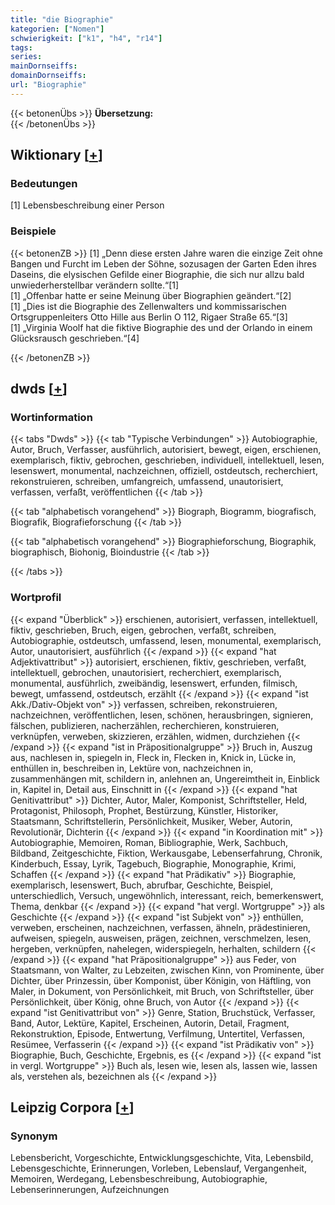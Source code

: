 ```yaml
---
title: "die Biographie"
kategorien: ["Nomen"]
schwierigkeit: ["k1", "h4", "r14"]
tags:
series:
mainDornseiffs:
domainDornseiffs:
url: "Biographie"
---
```


{{< betonenÜbs >}}
**Übersetzung:**  
{{< /betonenÜbs >}}

## Wiktionary [[+](https://de.wiktionary.org/wiki/Biographie)]

### Bedeutungen
[1] Lebensbeschreibung einer Person  

### Beispiele
{{< betonenZB >}}
[1] „Denn diese ersten Jahre waren die einzige Zeit ohne Bangen und Furcht im Leben der Söhne, sozusagen der Garten Eden ihres Daseins, die elysischen Gefilde einer Biographie, die sich nur allzu bald unwiederherstellbar verändern sollte.“[1]  
[1] „Offenbar hatte er seine Meinung über Biographien geändert.“[2]  
[1] „Dies ist die Biographie des Zellenwalters und kommissarischen Ortsgruppenleiters Otto Hille aus Berlin O 112, Rigaer Straße 65.“[3]  
[1] „Virginia Woolf hat die fiktive Biographie des und der Orlando in einem Glücksrausch geschrieben.“[4]  

{{< /betonenZB >}}


## dwds [[+](https://www.dwds.de/wb/Biographie)]

### Wortinformation
{{< tabs "Dwds" >}}
{{< tab "Typische Verbindungen" >}}
Autobiographie, Autor, Bruch, Verfasser, ausführlich, autorisiert, bewegt, eigen, erschienen, exemplarisch, fiktiv, gebrochen, geschrieben, individuell, intellektuell, lesen, lesenswert, monumental, nachzeichnen, offiziell, ostdeutsch, recherchiert, rekonstruieren, schreiben, umfangreich, umfassend, unautorisiert, verfassen, verfaßt, veröffentlichen
{{< /tab >}}

{{< tab "alphabetisch vorangehend" >}}
Biograph, Biogramm, biografisch, Biografik, Biografieforschung
{{< /tab >}}

{{< tab "alphabetisch vorangehend" >}}
Biographieforschung, Biographik, biographisch, Biohonig, Bioindustrie
{{< /tab >}}

{{< /tabs >}}

### Wortprofil
{{< expand "Überblick" >}} erschienen, autorisiert, verfassen, intellektuell, fiktiv, geschrieben, Bruch, eigen, gebrochen, verfaßt, schreiben, Autobiographie, ostdeutsch, umfassend, lesen, monumental, exemplarisch, Autor, unautorisiert, ausführlich {{< /expand >}}
{{< expand "hat Adjektivattribut" >}} autorisiert, erschienen, fiktiv, geschrieben, verfaßt, intellektuell, gebrochen, unautorisiert, recherchiert, exemplarisch, monumental, ausführlich, zweibändig, lesenswert, erfunden, filmisch, bewegt, umfassend, ostdeutsch, erzählt {{< /expand >}}
{{< expand "ist Akk./Dativ-Objekt von" >}} verfassen, schreiben, rekonstruieren, nachzeichnen, veröffentlichen, lesen, schönen, herausbringen, signieren, fälschen, publizieren, nacherzählen, recherchieren, konstruieren, verknüpfen, verweben, skizzieren, erzählen, widmen, durchziehen {{< /expand >}}
{{< expand "ist in Präpositionalgruppe" >}} Bruch in, Auszug aus, nachlesen in, spiegeln in, Fleck in, Flecken in, Knick in, Lücke in, enthüllen in, beschreiben in, Lektüre von, nachzeichnen in, zusammenhängen mit, schildern in, anlehnen an, Ungereimtheit in, Einblick in, Kapitel in, Detail aus, Einschnitt in {{< /expand >}}
{{< expand "hat Genitivattribut" >}} Dichter, Autor, Maler, Komponist, Schriftsteller, Held, Protagonist, Philosoph, Prophet, Bestürzung, Künstler, Historiker, Staatsmann, Schriftstellerin, Persönlichkeit, Musiker, Weber, Autorin, Revolutionär, Dichterin {{< /expand >}}
{{< expand "in Koordination mit" >}} Autobiographie, Memoiren, Roman, Bibliographie, Werk, Sachbuch, Bildband, Zeitgeschichte, Fiktion, Werkausgabe, Lebenserfahrung, Chronik, Kinderbuch, Essay, Lyrik, Tagebuch, Biographie, Monographie, Krimi, Schaffen {{< /expand >}}
{{< expand "hat Prädikativ" >}} Biographie, exemplarisch, lesenswert, Buch, abrufbar, Geschichte, Beispiel, unterschiedlich, Versuch, ungewöhnlich, interessant, reich, bemerkenswert, Thema, denkbar {{< /expand >}}
{{< expand "hat vergl. Wortgruppe" >}} als Geschichte {{< /expand >}}
{{< expand "ist Subjekt von" >}} enthüllen, verweben, erscheinen, nachzeichnen, verfassen, ähneln, prädestinieren, aufweisen, spiegeln, ausweisen, prägen, zeichnen, verschmelzen, lesen, hergeben, verknüpfen, nahelegen, widerspiegeln, herhalten, schildern {{< /expand >}}
{{< expand "hat Präpositionalgruppe" >}} aus Feder, von Staatsmann, von Walter, zu Lebzeiten, zwischen Kinn, von Prominente, über Dichter, über Prinzessin, über Komponist, über Königin, von Häftling, von Maler, in Dokument, von Persönlichkeit, mit Bruch, von Schriftsteller, über Persönlichkeit, über König, ohne Bruch, von Autor {{< /expand >}}
{{< expand "ist Genitivattribut von" >}} Genre, Station, Bruchstück, Verfasser, Band, Autor, Lektüre, Kapitel, Erscheinen, Autorin, Detail, Fragment, Rekonstruktion, Episode, Entwertung, Verfilmung, Untertitel, Verfassen, Resümee, Verfasserin {{< /expand >}}
{{< expand "ist Prädikativ von" >}} Biographie, Buch, Geschichte, Ergebnis, es {{< /expand >}}
{{< expand "ist in vergl. Wortgruppe" >}} Buch als, lesen wie, lesen als, lassen wie, lassen als, verstehen als, bezeichnen als {{< /expand >}}

## Leipzig Corpora [[+](https://corpora.uni-leipzig.de/en/res?word=Biographie&corpusId=deu_newscrawl-public_2018)]


### Synonym
Lebensbericht, Vorgeschichte, Entwicklungsgeschichte, Vita, Lebensbild, Lebensgeschichte, Erinnerungen, Vorleben, Lebenslauf, Vergangenheit, Memoiren, Werdegang, Lebensbeschreibung, Autobiographie, Lebenserinnerungen, Aufzeichnungen

